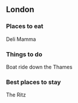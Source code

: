 ## London

### Places to eat
Deli Mamma

### Things to do
Boat ride down the Thames

### Best places to stay
The Ritz
